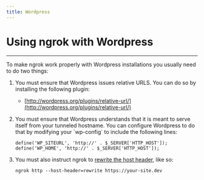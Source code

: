 ```yaml
---
title: Wordpress
---
```


# Using ngrok with Wordpress
------------

To make ngrok work properly with Wordpress installations you usually need to do two things:

1.  You must ensure that Wordpress issues relative URLS. You can do so by installing the following plugin:
    *   [http://wordpress.org/plugins/relative-url/](http://wordpress.org/plugins/relative-url/)

2.  You must ensure that Wordpress understands that it is meant to serve itself from your tunneled hostname. You can configure Wordpress to do that by modifying your \`wp-config\` to include the following lines:  
    
        define('WP_SITEURL', 'http://' . $_SERVER['HTTP_HOST']);
        define('WP_HOME', 'http://' . $_SERVER['HTTP_HOST']);
    
3.  You must also instruct ngrok to [rewrite the host header](#http-host-header), like so:
    
        ngrok http --host-header=rewrite https://your-site.dev